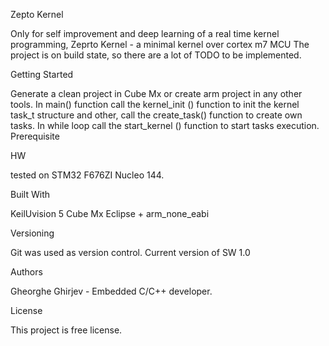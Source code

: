Zepto Kernel

Only for self improvement and deep learning of a real time kernel programming, Zeprto Kernel -  a minimal kernel over cortex m7 MCU
The project is on build state, so there are a lot of TODO to be implemented.

Getting Started

Generate a clean project in Cube Mx or create arm project in any other tools.
In main() function call the kernel_init () function to init the kernel task_t structure and other, call the create_task() function to create own tasks. 
In while loop call the start_kernel () function to start tasks execution.
Prerequisite

HW

tested on STM32 F676ZI Nucleo 144.

Built With

KeilUvision 5
Cube Mx
Eclipse + arm_none_eabi


Versioning

Git was used as version control. Current version of SW 1.0

Authors

Gheorghe Ghirjev - Embedded C/C++ developer.

License

This project is free license.



